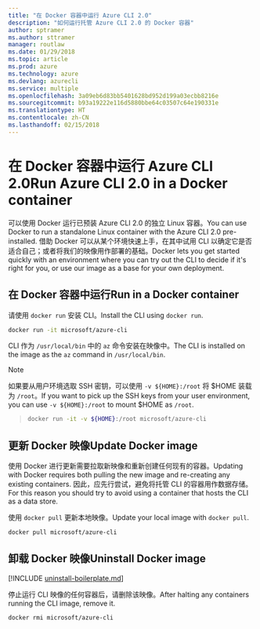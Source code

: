 ```yaml
---
title: "在 Docker 容器中运行 Azure CLI 2.0"
description: "如何运行托管 Azure CLI 2.0 的 Docker 容器"
author: sptramer
ms.author: sttramer
manager: routlaw
ms.date: 01/29/2018
ms.topic: article
ms.prod: azure
ms.technology: azure
ms.devlang: azurecli
ms.service: multiple
ms.openlocfilehash: 3a09eb6d83bb5401628bd952d199a03ecbb8216e
ms.sourcegitcommit: b93a19222e116d5880bbe64c03507c64e190331e
ms.translationtype: HT
ms.contentlocale: zh-CN
ms.lasthandoff: 02/15/2018
---
```

# <a name="run-azure-cli-20-in-a-docker-container"></a><span data-ttu-id="5d3f8-103">在 Docker 容器中运行 Azure CLI 2.0</span><span class="sxs-lookup"><span data-stu-id="5d3f8-103">Run Azure CLI 2.0 in a Docker container</span></span>

<span data-ttu-id="5d3f8-104">可以使用 Docker 运行已预装 Azure CLI 2.0 的独立 Linux 容器。</span><span class="sxs-lookup"><span data-stu-id="5d3f8-104">You can use Docker to run a standalone Linux container with the Azure CLI 2.0 pre-installed.</span></span> <span data-ttu-id="5d3f8-105">借助 Docker 可以从某个环境快速上手，在其中试用 CLI 以确定它是否适合自己；或者将我们的映像用作部署的基础。</span><span class="sxs-lookup"><span data-stu-id="5d3f8-105">Docker lets you get started quickly with an environment where you can try out the CLI to decide if it's right for you, or use our image as a base for your own deployment.</span></span>

## <a name="run-in-a-docker-container"></a><span data-ttu-id="5d3f8-106">在 Docker 容器中运行</span><span class="sxs-lookup"><span data-stu-id="5d3f8-106">Run in a Docker container</span></span>

<span data-ttu-id="5d3f8-107">请使用 `docker run` 安装 CLI。</span><span class="sxs-lookup"><span data-stu-id="5d3f8-107">Install the CLI using `docker run`.</span></span>

   ```bash
   docker run -it microsoft/azure-cli
   ```

<span data-ttu-id="5d3f8-108">CLI 作为 `/usr/local/bin` 中的 `az` 命令安装在映像中。</span><span class="sxs-lookup"><span data-stu-id="5d3f8-108">The CLI is installed on the image as the `az` command in `/usr/local/bin`.</span></span>

> [!NOTE]
> <span data-ttu-id="5d3f8-109">如果要从用户环境选取 SSH 密钥，可以使用 `-v ${HOME}:/root` 将 $HOME 装载为 `/root`。</span><span class="sxs-lookup"><span data-stu-id="5d3f8-109">If you want to pick up the SSH keys from your user environment, you can use `-v ${HOME}:/root` to mount $HOME as `/root`.</span></span>

> ```bash
> docker run -it -v ${HOME}:/root microsoft/azure-cli
> ```

## <a name="update-docker-image"></a><span data-ttu-id="5d3f8-110">更新 Docker 映像</span><span class="sxs-lookup"><span data-stu-id="5d3f8-110">Update Docker image</span></span>

<span data-ttu-id="5d3f8-111">使用 Docker 进行更新需要拉取新映像和重新创建任何现有的容器。</span><span class="sxs-lookup"><span data-stu-id="5d3f8-111">Updating with Docker requires both pulling the new image and re-creating any existing containers.</span></span> <span data-ttu-id="5d3f8-112">因此，应先行尝试，避免将托管 CLI 的容器用作数据存储。</span><span class="sxs-lookup"><span data-stu-id="5d3f8-112">For this reason you should try to avoid using a container that hosts the CLI as a data store.</span></span>

<span data-ttu-id="5d3f8-113">使用 `docker pull` 更新本地映像。</span><span class="sxs-lookup"><span data-stu-id="5d3f8-113">Update your local image with `docker pull`.</span></span>

```bash
docker pull microsoft/azure-cli
```

## <a name="uninstall-docker-image"></a><span data-ttu-id="5d3f8-114">卸载 Docker 映像</span><span class="sxs-lookup"><span data-stu-id="5d3f8-114">Uninstall Docker image</span></span>

[!INCLUDE [uninstall-boilerplate.md](includes/uninstall-boilerplate.md)]

<span data-ttu-id="5d3f8-115">停止运行 CLI 映像的任何容器后，请删除该映像。</span><span class="sxs-lookup"><span data-stu-id="5d3f8-115">After halting any containers running the CLI image, remove it.</span></span>

```bash
docker rmi microsoft/azure-cli
```
